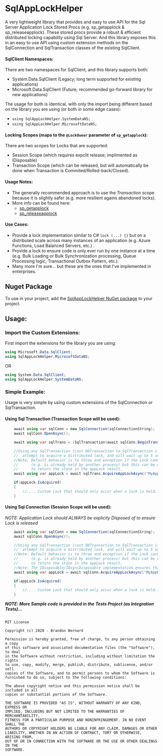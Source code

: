 ﻿# SqlAppLockHelper
A very lightweight library that provides and easy to use API for the Sql Server Application Lock Stored Procs
(e.g. sp_getapplock & sp_releaseapplock). These stored procs provide a robust & efficient distributed locking
capability using Sql Server. And this library exposes this in an easy to use API using custom extension methods
on the SqlConnection and SqlTransaction classes of the existing SqlClient.

#### SqlClient Namespaces:
There are two namespaces for SqlClient, and this library supports both:
 - System.Data.SqlClient (Legacy; long term supported for existing applications)
 - Microsoft.Data.SqlClient (Future; recommended go-forward library for new applications)

The usage for both is identical, with only the import being different based on the library you are using (or both in some edge cases):
 - `using SqlAppLockHelper.SystemDataNS;`
 - `using SqlAppLockHelper.MicrosoftDataNS;`

#### Locking Scopes (maps to the `@LockOwner` parameter of `sp_getapplock`):
There are two scopes for Locks that are supported:
 - Session Scope (which requires expclit release; implimented as IDisposable)
 - Transaction Scope (which can be released, but will automatically be done when Transaction is Commited/Rolled-back/Closed).

#### Usage Notes: 
 - The generally recommended approach is to use the *Transaction* scope because it is slightly safer (e.g. more resilient agains
abandoned locks).
 - More info can be found here: 
   - [sp_getapplock](https://docs.microsoft.com/en-us/sql/relational-databases/system-stored-procedures/sp-getapplock-transact-sql?view=sql-server-ver15)
   - [sp_releaseapplock](https://docs.microsoft.com/en-us/sql/relational-databases/system-stored-procedures/sp-releaseapplock-transact-sql?view=sql-server-ver15) 

#### Use Cases:
 - Provide a lock implementation similar to C# `lock (...) {}` but on a distributed scale across many instances of an 
application (e.g. Azure Functions, Load Balanced Servers, etc.) .
 - Provide a lock to ensure code is only ever run by one instance at a time (e.g. Bulk Loading or Bulk Synchronization processing, 
Queue Processing logic, Transactional Outbox Pattern, etc.).
- Many more I'm sure... but these are the ones that I've implemented in enterprises.


## Nuget Package
To use in your project, add the [SqlAppLockHelper NuGet package](https://www.nuget.org/packages/SqlAppLockHelper/) to your project.

## Usage:

### Import the Custom Extensions:
First import the extensions for the library you are using:
```csharp
using Microsoft.Data.SqlClient;
using SqlAppLockHelper.MicrosoftDataNS;
```
OR
```csharp
using System.Data.SqlClient;
using SqlAppLockHelper.SystemDataNS;
```

### Simple Example:
Usage is very simple by using custom extensions of the SqlConnection or SqlTransaction.

#### Using Sql Transaction (Transaction Scope will be used):
```csharp
    await using var sqlConn = new SqlConnection(sqlConnectionString);
    await sqlConn.OpenAsync();

    await using var sqlTrans = (SqlTransaction)await sqlConn.BeginTransactionAsync();

    //Using any SqlTransaction (cast DbTransaction to SqlTransaction if needed), this will 
	//	attempt to acquire a distributed lock, and will wait up to 5 seconds before timing out.
    //Note: Default behavior is to throw and exception if the Lock cannot be acquired
	//		(e.g. is already held by another process) but this can be overridden by parameter 
	//		to return the state in the appLock result.
    await using var appLock = await sqlTrans.AcquireAppLockAsync("MyAppBulkLoadingDistributedLock", 5);

    if(appLock.IsAcquired)
    {
        //.... Custom Lock that should only occur when a lock is held....
    }

```
#### Using Sql Connection (Session Scope will be used):
_*NOTE: *Application Lock should ALWAYS be explicity Disposed of to ensure Lock is released**_
```csharp
    await using var sqlConn = new SqlConnection(sqlConnectionString);
    await sqlConn.OpenAsync();

    //Using any SqlTransaction (cast DbTransaction to SqlTransaction if needed), this will 
	//	attempt to acquire a distributed lock, and will wait up to 5 seconds before timing out.
    //Note: Default behavior is to throw and exception if the Lock cannot be acquired 
	//		(e.g. is already held by another process) but this can be overridden by parameter 
	//		to return the state in the appLock result.
    //Note: The IDisposable/IAsyncDisposable implementation ensures that the Lock is released!
    await using var appLock = await sqlConn.AcquireAppLockAsync("MyAppBulkLoadingDistributedLock", 5);

    if(appLock.IsAcquired)
    {
        //.... Custom Lock that should only occur when a lock is held....
    }

```

_**NOTE: More Sample code is provided in the Tests Project (as Integration Tests)...**_


```
  
MIT License

Copyright (c) 2020 - Brandon Bernard

Permission is hereby granted, free of charge, to any person obtaining a copy
of this software and associated documentation files (the "Software"), to deal
in the Software without restriction, including without limitation the rights
to use, copy, modify, merge, publish, distribute, sublicense, and/or sell
copies of the Software, and to permit persons to whom the Software is
furnished to do so, subject to the following conditions:

The above copyright notice and this permission notice shall be included in all
copies or substantial portions of the Software.

THE SOFTWARE IS PROVIDED "AS IS", WITHOUT WARRANTY OF ANY KIND, EXPRESS OR
IMPLIED, INCLUDING BUT NOT LIMITED TO THE WARRANTIES OF MERCHANTABILITY,
FITNESS FOR A PARTICULAR PURPOSE AND NONINFRINGEMENT. IN NO EVENT SHALL THE
AUTHORS OR COPYRIGHT HOLDERS BE LIABLE FOR ANY CLAIM, DAMAGES OR OTHER
LIABILITY, WHETHER IN AN ACTION OF CONTRACT, TORT OR OTHERWISE, ARISING FROM,
OUT OF OR IN CONNECTION WITH THE SOFTWARE OR THE USE OR OTHER DEALINGS IN THE
SOFTWARE.

```
